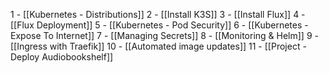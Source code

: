 1 - [[Kubernetes - Distributions]]
2 - [[Install K3S]]
3 - [[Install Flux]]
4 - [[Flux Deployment]]
5 - [[Kubernetes - Pod Security]]
6 - [[Kubernetes - Expose To Internet]]
7 - [[Managing Secrets]]
8 - [[Monitoring & Helm]]
9 - [[Ingress with Traefik]]
10 - [[Automated image updates]]
11 - [[Project - Deploy Audiobookshelf]]